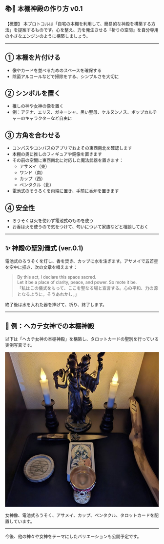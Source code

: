 ## 📚🔬 本棚神殿の作り方 v0.1

【概要】
本プロトコルは「自宅の本棚を利用して、簡易的な神殿を構築する方法」を提案するものです。心を整え、力を発生させる『祈りの空間』を自分専用の小さなエンジンのように構築しましょう。

---

## ① 本棚を片付ける

- 像やカードを並べるためのスペースを確保する
- 除菌アルコールなどで掃除をする、シンプルさを大切に

## ② シンボルを置く

- 推しの神や女神の像を置く
- 例：アテナ、エリス、ガネーシャ、黒い聖母、ケルヌンノス、ポップカルチャーのキャラクターなど自由に

## ③ 方角を合わせる

- コンパスやコンパスのアプリでおよその東西南北を確認します
- 本棚の奥に推しのフィギュアや銅像を置きます
- その前の空間に東西南北に対応した魔法武器を置きます：
  - アサメイ（東）
  - ワンド（南）
  - カップ（西）
  - ペンタクル（北）
- 電池式のそうろくを両端に置き、手前に香炉を置きます

## ④ 安全性

- ろうそくは火を使わず電池式のものを使う
- お香は火を使うので気をつけて、匂いについて家族などと相談しておく

---

## ✨ 神殿の聖別儀式 (ver.0.1)

電池式のろうそくを灯し、香を焚き、カップに水を注ぎます。アサメイで五芒星を空中に描き、次の文章を唱えます：

> By this act, I declare this space sacred.\
> Let it be a place of clarity, peace, and power. So mote it be.\
> 「私はこの儀式をもって、ここを聖なる場と宣言する。心の平和、力の源となるように。そうあれかし。」

終了後は水を入れた器を捧げて、祈り、終了します。

---

## 🌈 例：ヘカテ女神での本棚神殿

以下は「ヘカテ女神の本棚神殿」を構築し、タロットカードの聖別を行っている実例写真です。

![ヘカテ神殿の写真](hecate_altar.jpeg)

女神像、電池式ろうそく、アサメイ、カップ、ペンタクル、タロットカードを配置しています。

---

今後、他の神々や女神をテーマにしたバリエーションも公開予定です。
